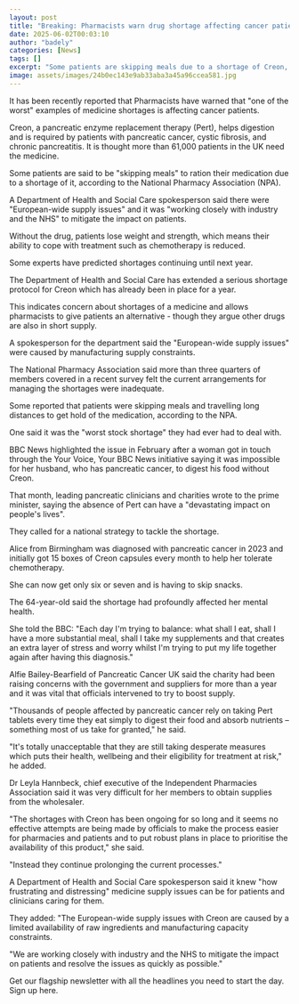 ```yaml
---
layout: post
title: "Breaking: Pharmacists warn drug shortage affecting cancer patients"
date: 2025-06-02T00:03:10
author: "badely"
categories: [News]
tags: []
excerpt: "Some patients are skipping meals due to a shortage of Creon, says a pharmacy association."
image: assets/images/24b0ec143e9ab33aba3a45a96ccea581.jpg
---
```


It has been recently reported that Pharmacists have warned that "one of the worst" examples of medicine shortages is affecting cancer patients.

Creon, a pancreatic enzyme replacement therapy (Pert), helps digestion and is required by patients with pancreatic cancer, cystic fibrosis, and chronic pancreatitis. It is thought more than 61,000 patients in the UK need the medicine.

Some patients are said to be "skipping meals" to ration their medication due to a shortage of it, according to the National Pharmacy Association (NPA).

A Department of Health and Social Care spokesperson said there were "European-wide supply issues" and it was "working closely with industry and the NHS" to mitigate the impact on patients.

Without the drug, patients lose weight and strength, which means their ability to cope with treatment such as chemotherapy is reduced.

Some experts have predicted shortages continuing until next year.

The Department of Health and Social Care has extended a serious shortage protocol for Creon which has already been in place for a year. 

This indicates concern about shortages of a medicine and allows pharmacists to give patients an alternative - though they argue other drugs are also in short supply.

A spokesperson for the department said the "European-wide supply issues" were caused by manufacturing supply constraints.

The National Pharmacy Association said more than three quarters of members covered in a recent survey felt the current arrangements for managing the shortages were inadequate. 

Some reported that patients were skipping meals and travelling long distances to get hold of the medication, according to the NPA.

One said it was the "worst stock shortage" they had ever had to deal with.

BBC News highlighted the issue in February after a woman got in touch through the Your Voice, Your BBC News initiative saying it was impossible for her husband, who has pancreatic cancer, to digest his food without Creon. 

That month, leading pancreatic clinicians and charities wrote to the prime minister, saying the absence of Pert can have a "devastating impact on people's lives".

They called for a national strategy to tackle the shortage.

Alice from Birmingham was diagnosed with pancreatic cancer in 2023 and initially got 15 boxes of Creon capsules every month to help her tolerate chemotherapy. 

She can now get only six or seven and is having to skip snacks.  

The 64-year-old said the shortage had profoundly affected her mental health. 

She told the BBC: "Each day I'm trying to balance: what shall I eat, shall I have a more substantial meal, shall I take my supplements and that creates an extra layer of stress and worry whilst I'm trying to put my life together again after having this diagnosis."

Alfie Bailey-Bearfield of Pancreatic Cancer UK said the charity had been raising concerns with the government and suppliers for more than a year and it was vital that officials intervened to try to boost supply.

"Thousands of people affected by pancreatic cancer rely on taking Pert tablets every time they eat simply to digest their food and absorb nutrients – something most of us take for granted," he said.

"It's totally unacceptable that they are still taking desperate measures which puts their health, wellbeing and their eligibility for treatment at risk," he added.

Dr Leyla Hannbeck, chief executive of the Independent Pharmacies Association said it was very difficult for her members to obtain supplies from the wholesaler.

"The shortages with Creon has been ongoing for so long and it seems no effective attempts are being made by officials to make the process easier for pharmacies and patients and to put robust plans in place to prioritise the availability of this product," she said.

"Instead they continue prolonging the current processes."

A Department of Health and Social Care spokesperson said it knew "how frustrating and distressing" medicine supply issues can be for patients and clinicians caring for them.

They added: "The European-wide supply issues with Creon are caused by a limited availability of raw ingredients and manufacturing capacity constraints.

"We are working closely with industry and the NHS to mitigate the impact on patients and resolve the issues as quickly as possible."

Get our flagship newsletter with all the headlines you need to start the day. Sign up here.

